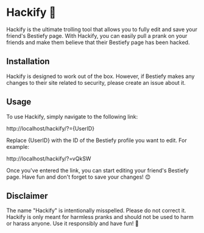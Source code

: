 # Hackify 🎉

Hackify is the ultimate trolling tool that allows you to fully edit and save your friend's Bestiefy page. With Hackify, you can easily pull a prank on your friends and make them believe that their Bestiefy page has been hacked. 

## Installation

Hackify is designed to work out of the box. However, if Bestiefy makes any changes to their site related to security, please create an issue about it. 

## Usage

To use Hackify, simply navigate to the following link: 

http://localhost/hackify/?={UserID}

Replace {UserID} with the ID of the Bestiefy profile you want to edit. For example: 

http://localhost/hackify/?=vQkSW

Once you've entered the link, you can start editing your friend's Bestiefy page. Have fun and don't forget to save your changes! 😊

## Disclaimer

The name "Hackify" is intentionally misspelled. Please do not correct it. Hackify is only meant for harmless pranks and should not be used to harm or harass anyone. Use it responsibly and have fun! 🤗
